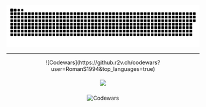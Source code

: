 <p align="center">
 <img width="600" src="assets/github-snake.svg" alt="snake"/>
</p>
<!-- ![](https://github-profile-summary-cards.vercel.app/api/cards/profile-details?username=daniilshat&theme=solarized_dark) -->


<hr>

<div align="center">![Codewars](https://github.r2v.ch/codewars?user=RomanS1994&top_languages=true) </div>
<div align="center" style="padding: 20px 0;">
  <img style="height: auto; width: 60%;" src="![Codewars](https://github.r2v.ch/codewars?user=RomanS1994&top_languages=true)" />
</div>

<div align="center">
  <img src="https://www.codewars.com/users/RomanS1994/badges/large" alt="Codewars" />
</div>
